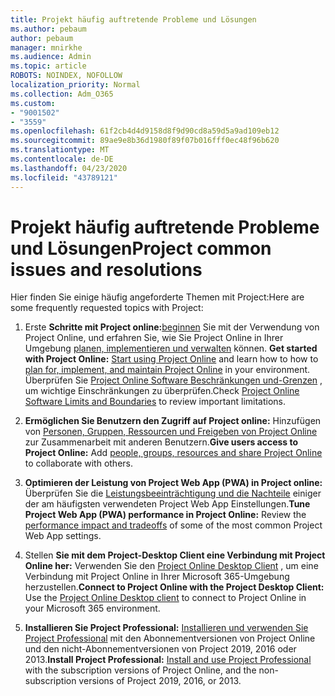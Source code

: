 ```yaml
---
title: Projekt häufig auftretende Probleme und Lösungen
ms.author: pebaum
author: pebaum
manager: mnirkhe
ms.audience: Admin
ms.topic: article
ROBOTS: NOINDEX, NOFOLLOW
localization_priority: Normal
ms.collection: Adm_O365
ms.custom:
- "9001502"
- "3559"
ms.openlocfilehash: 61f2cb4d4d9158d8f9d90cd8a59d5a9ad109eb12
ms.sourcegitcommit: 89ae9e8b36d1980f89f07b016fff0ec48f96b620
ms.translationtype: MT
ms.contentlocale: de-DE
ms.lasthandoff: 04/23/2020
ms.locfileid: "43789121"
---
```

# <a name="project-common-issues-and-resolutions"></a><span data-ttu-id="6fa04-102">Projekt häufig auftretende Probleme und Lösungen</span><span class="sxs-lookup"><span data-stu-id="6fa04-102">Project common issues and resolutions</span></span>

<span data-ttu-id="6fa04-103">Hier finden Sie einige häufig angeforderte Themen mit Project:</span><span class="sxs-lookup"><span data-stu-id="6fa04-103">Here are some frequently requested topics with Project:</span></span>

1. <span data-ttu-id="6fa04-104">Erste **Schritte mit Project online:**[beginnen](https://docs.microsoft.com/ProjectOnline/get-started-with-project-online) Sie mit der Verwendung von Project Online, und erfahren Sie, wie Sie Project Online in Ihrer Umgebung [planen, implementieren und verwalten](https://docs.microsoft.com/projectonline/project-online) können.  </span><span class="sxs-lookup"><span data-stu-id="6fa04-104">**Get started with Project Online:**  [Start using Project Online](https://docs.microsoft.com/ProjectOnline/get-started-with-project-online) and learn how to how to [plan for, implement, and maintain Project Online](https://docs.microsoft.com/projectonline/project-online) in your environment.</span></span> <span data-ttu-id="6fa04-105">Überprüfen Sie [Project Online Software Beschränkungen und-Grenzen](https://docs.microsoft.com/ProjectOnline/project-online-software-boundaries-and-limits) , um wichtige Einschränkungen zu überprüfen.</span><span class="sxs-lookup"><span data-stu-id="6fa04-105">Check [Project Online Software Limits and Boundaries](https://docs.microsoft.com/ProjectOnline/project-online-software-boundaries-and-limits) to review important limitations.</span></span>

2. <span data-ttu-id="6fa04-106">**Ermöglichen Sie Benutzern den Zugriff auf Project online:** Hinzufügen von [Personen, Gruppen, Ressourcen und Freigeben von Project Online](https://docs.microsoft.com/projectonline/step-2-add-people-to-project-online) zur Zusammenarbeit mit anderen Benutzern.</span><span class="sxs-lookup"><span data-stu-id="6fa04-106">**Give users access to Project Online:** Add [people, groups, resources and share Project Online](https://docs.microsoft.com/projectonline/step-2-add-people-to-project-online) to collaborate with others.</span></span> 

3. <span data-ttu-id="6fa04-107">**Optimieren der Leistung von Project Web App (PWA) in Project online:** Überprüfen Sie die [Leistungsbeeinträchtigung und die Nachteile](https://docs.microsoft.com/projectonline/tune-project-online-performance) einiger der am häufigsten verwendeten Project Web App Einstellungen.</span><span class="sxs-lookup"><span data-stu-id="6fa04-107">**Tune Project Web App (PWA) performance in Project Online:** Review the [performance impact and tradeoffs](https://docs.microsoft.com/projectonline/tune-project-online-performance) of some of the most common Project Web App settings.</span></span>

4. <span data-ttu-id="6fa04-108">Stellen **Sie mit dem Project-Desktop Client eine Verbindung mit Project Online her:** Verwenden Sie den [Project Online Desktop Client](https://docs.microsoft.com/projectonline/connect-to-project-online-with-the-project-online-desktop-client) , um eine Verbindung mit Project Online in Ihrer Microsoft 365-Umgebung herzustellen.</span><span class="sxs-lookup"><span data-stu-id="6fa04-108">**Connect to Project Online with the Project Desktop Client:** Use the [Project Online Desktop client](https://docs.microsoft.com/projectonline/connect-to-project-online-with-the-project-online-desktop-client) to connect to Project Online in your Microsoft 365 environment.</span></span> 

5. <span data-ttu-id="6fa04-109">**Installieren Sie Project Professional:** [Installieren und verwenden Sie Project Professional](https://support.office.com/article/install-project-7059249b-d9fe-4d61-ab96-5c5bf435f281) mit den Abonnementversionen von Project Online und den nicht-Abonnementversionen von Project 2019, 2016 oder 2013.</span><span class="sxs-lookup"><span data-stu-id="6fa04-109">**Install Project Professional:** [Install and use Project Professional](https://support.office.com/article/install-project-7059249b-d9fe-4d61-ab96-5c5bf435f281) with the subscription versions of Project Online, and the non-subscription versions of Project 2019, 2016, or 2013.</span></span>
